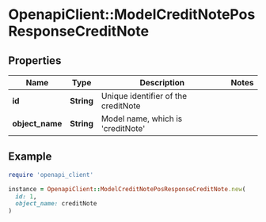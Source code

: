 # OpenapiClient::ModelCreditNotePosResponseCreditNote

## Properties

| Name | Type | Description | Notes |
| ---- | ---- | ----------- | ----- |
| **id** | **String** | Unique identifier of the creditNote |  |
| **object_name** | **String** | Model name, which is &#39;creditNote&#39; |  |

## Example

```ruby
require 'openapi_client'

instance = OpenapiClient::ModelCreditNotePosResponseCreditNote.new(
  id: 1,
  object_name: creditNote
)
```

